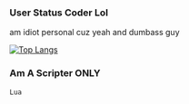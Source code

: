 ### User Status Coder Lol
am idiot personal cuz yeah and dumbass guy

[![Top Langs](https://github-readme-stats.vercel.app/api/top-langs/?username=ntdcore&langs_count=8&theme=radical)](https://github.com/anuraghazra/github-readme-stats)

### Am A Scripter ONLY

```
Lua
```
